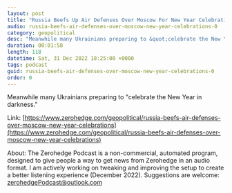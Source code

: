 ```yaml
---
layout: post
title: "Russia Beefs Up Air Defenses Over Moscow For New Year Celebrations"
audio: russia-beefs-air-defenses-over-moscow-new-year-celebrations-0
category: geopolitical
desc: "Meanwhile many Ukrainians preparing to &quot;celebrate the New Year in darkness.&quot;"
duration: 00:01:58
length: 118
datetime: Sat, 31 Dec 2022 18:25:00 +0000
tags: podcast
guid: russia-beefs-air-defenses-over-moscow-new-year-celebrations-0
order: 0
---
```

Meanwhile many Ukrainians preparing to &quot;celebrate the New Year in darkness.&quot;

Link: [https://www.zerohedge.com/geopolitical/russia-beefs-air-defenses-over-moscow-new-year-celebrations](https://www.zerohedge.com/geopolitical/russia-beefs-air-defenses-over-moscow-new-year-celebrations)

About: The Zerohedge Podcast is a non-commercial, automated program, designed to give people a way to get news from Zerohedge in an audio format.  I am actively working on tweaking and improving the setup to create a better listening experience (December 2022).  Suggestions are welcome: [zerohedgePodcast@outlook.com](mailto:zerohedgePodcast@outlook.com)